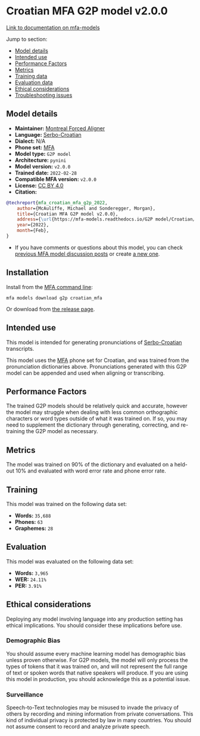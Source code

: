 
# Croatian MFA G2P model v2.0.0

[Link to documentation on mfa-models](https://mfa-models.readthedocs.io/en/main/g2p/croatian_mfa.html)

Jump to section:

- [Model details](#model-details)
- [Intended use](#intended-use)
- [Performance Factors](#performance-factors)
- [Metrics](#metrics)
- [Training data](#training-data)
- [Evaluation data](#evaluation-data)
- [Ethical considerations](#ethical-considerations)
- [Troubleshooting issues](#troubleshooting-issues)

## Model details

- **Maintainer:** [Montreal Forced Aligner](https://montreal-forced-aligner.readthedocs.io/)
- **Language:** [Serbo-Croatian](https://en.wikipedia.org/wiki/Serbo-Croatian)
- **Dialect:** N/A
- **Phone set:** [MFA](https://mfa-models.readthedocs.io/en/refactor/mfa_phone_set.html#croatian)
- **Model type:** `G2P model`
- **Architecture:** `pynini`
- **Model version:** `v2.0.0`
- **Trained date:** `2022-02-28`
- **Compatible MFA version:** `v2.0.0`
- **License:** [CC BY 4.0](https://github.com/MontrealCorpusTools/mfa-models/tree/main/g2p/croatian/mfa/v2.0.0/LICENSE)
- **Citation:**

```bibtex
@techreport{mfa_croatian_mfa_g2p_2022,
	author={McAuliffe, Michael and Sonderegger, Morgan},
	title={Croatian MFA G2P model v2.0.0},
	address={\url{https://mfa-models.readthedocs.io/G2P model/Croatian/Croatian MFA G2P model v2_0_0.html}},
	year={2022},
	month={Feb},
}
```

- If you have comments or questions about this model, you can check [previous MFA model discussion posts](https://github.com/MontrealCorpusTools/mfa-models/discussions?discussions_q=Croatian+MFA+G2P+model+v2.0.0) or create [a new one](https://github.com/MontrealCorpusTools/mfa-models/discussions/new).

## Installation

Install from the [MFA command line](https://montreal-forced-aligner.readthedocs.io/en/latest/user_guide/models/index.html):

```
mfa models download g2p croatian_mfa
```

Or download from [the release page](https://github.com/MontrealCorpusTools/mfa-models/releases/tag/g2p-croatian_mfa-v2.0.0).

## Intended use

This model is intended for generating pronunciations of [Serbo-Croatian](https://en.wikipedia.org/wiki/Serbo-Croatian) transcripts.

This model uses the [MFA](https://mfa-models.readthedocs.io/en/refactor/mfa_phone_set.html#croatian) phone set for Croatian, and was trained from the pronunciation dictionaries above.
Pronunciations generated with this G2P model can be appended and used when aligning or transcribing.

## Performance Factors

The trained G2P models should be relatively quick and accurate, however the model may struggle when dealing with less common orthographic characters or word types outside of what it was trained on.
If so, you may need to supplement the dictionary through generating, correcting, and re-training the G2P model as necessary.

## Metrics

The model was trained on 90% of the dictionary and evaluated on a held-out 10% and evaluated with word error rate and phone error rate.

## Training

This model was trained on the following data set:


* **Words:** `35,688`
* **Phones:** `63`
* **Graphemes:** `28`

## Evaluation

This model was evaluated on the following data set:


* **Words:** `3,965`
* **WER:** `24.11%`
* **PER:** `3.91%`

## Ethical considerations

Deploying any model involving language into any production setting has ethical implications. You should consider these implications before use.

### Demographic Bias

You should assume every machine learning model has demographic bias unless proven otherwise.
For G2P models, the model will only process the types of tokens that it was trained on, and will not represent the full range of text or spoken words that
native speakers will produce.
If you are using this model in production, you should acknowledge this as a potential issue.

### Surveillance

Speech-to-Text technologies may be misused to invade the privacy of others by recording and mining information from private conversations.
This kind of individual privacy is protected by law in many countries.
You should not assume consent to record and analyze private speech.
